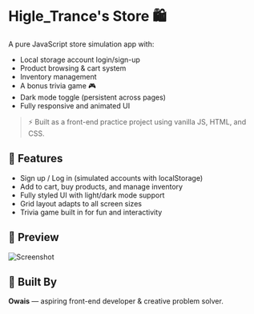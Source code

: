 # Higle_Trance's Store 🛍️

A pure JavaScript store simulation app with:

- Local storage account login/sign-up
- Product browsing & cart system
- Inventory management
- A bonus trivia game 🎮
- Dark mode toggle (persistent across pages)
- Fully responsive and animated UI

> ⚡ Built as a front-end practice project using vanilla JS, HTML, and CSS.

## 🔧 Features

- Sign up / Log in (simulated accounts with localStorage)
- Add to cart, buy products, and manage inventory
- Fully styled UI with light/dark mode support
- Grid layout adapts to all screen sizes
- Trivia game built in for fun and interactivity

## 📸 Preview

![Screenshot](link-to-screenshot)

## 🧠 Built By

**Owais** — aspiring front-end developer & creative problem solver.

